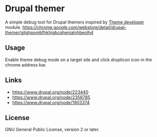# Drupal themer
A simple debug tool for Drupal themers inspired by [Theme developer](https://www.drupal.org/project/devel_themer) module.
https://chrome.google.com/webstore/detail/drupal-themer/gjlghpombfhkhigbcphenialnhbeolhd

## Usage
Enable theme debug mode on a target site and click druplicon icon in the chrome address bar.

## Links
- https://www.drupal.org/node/223440
- https://www.drupal.org/node/2358785
- https://www.drupal.org/node/1903374

## License

GNU General Public License, version 2 or later.
